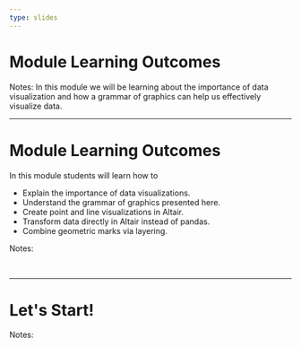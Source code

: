 ```yaml
---
type: slides
---
```


# Module Learning Outcomes

Notes: In this module we will be learning about the importance of data visualization and how a grammar of graphics can help us effectively visualize data.


---

# Module Learning Outcomes

In this module students will learn how to

- Explain the importance of data visualizations.
- Understand the grammar of graphics presented here.
- Create point and line visualizations in Altair.
- Transform data directly in Altair instead of pandas.
- Combine geometric marks via layering.

Notes: 

<br>

---

# Let's Start!

Notes:

<br>
